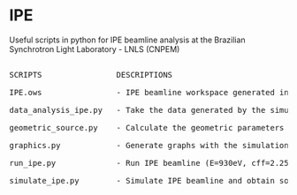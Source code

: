 # IPE
Useful scripts in python for IPE beamline analysis at the Brazilian Synchrotron Light Laboratory - LNLS (CNPEM)

<pre>
  
SCRIPTS                DESCRIPTIONS

IPE.ows                - IPE beamline workspace generated in the OASYS simulator

data_analysis_ipe.py   - Take the data generated by the simulate_ipe.py code and generate fitting curves

geometric_source.py    - Calculate the geometric parameters of the source (size,divergence)

graphics.py            - Generate graphs with the simulation data

run_ipe.py             - Run IPE beamline (E=930eV, cff=2.25)

simulate_ipe.py        - Simulate IPE beamline and obtain some graphs (FWHM,mean position)

</pre>

